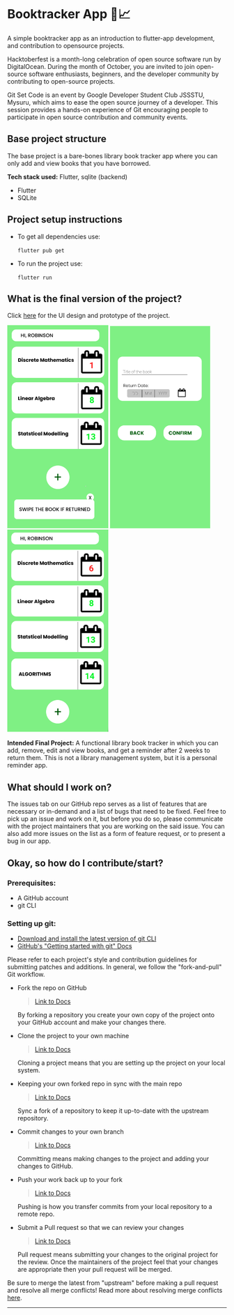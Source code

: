 # Booktracker App 📒📈
A simple booktracker app as an introduction to flutter-app development, and contribution to opensource projects.
 
Hacktoberfest is a month-long celebration of open source software run by DigitalOcean. During the month of October, you are invited to join open-source software enthusiasts, beginners, and the developer community by contributing to open-source projects.
 
Git Set Code is an event by Google Developer Student Club JSSSTU, Mysuru, which aims to ease the open source journey of a developer. 
This session provides a hands-on experience of Git encouraging people to participate in open source contribution and community events.
 
## Base project structure
The base project is a bare-bones library book tracker app where you can only add and view books that you have borrowed. 
 
**Tech stack used:** Flutter, sqlite (backend)
- Flutter
- SQLite
 
## Project setup instructions
- To get all dependencies use:
 
  `flutter pub get`
 
- To run the project use:
 
  `flutter run`
 
## What is the final version of the project?
Click [here](https://www.figma.com/file/XyMvKlsBUw1lPUn4ZVcxdd/BOOK-TRACKER?node-id=0%3A1) for the UI design and prototype of the project.
 
![Booktracker landing page](readme_images/booktracker1.PNG)
![Book adding page](readme_images/booktracker2.PNG)
![Booktracker updated landing page](readme_images/booktracker3.PNG)
 
**Intended Final Project:** A functional library book tracker in which you can add, remove, edit and view books, and get a reminder after 2 weeks to return them. This is not a library management system, but it is a personal reminder app.
 
## What should I work on?
The issues tab on our GitHub repo serves as a list of features that are necessary or in-demand and a list of bugs that need to be fixed. Feel free to pick up an issue and work on it, but before you do so, please communicate with the project maintainers that you are working on the said issue. You can also add more issues on the list as a form of feature request, or to present a bug in our app.
 
## Okay, so how do I contribute/start?
### Prerequisites:
- A GitHub account
- git CLI
 
### Setting up git:
- [Download and install the latest version of git CLI](https://git-scm.com/downloads)
- [GitHub's "Getting started with git" Docs](https://docs.github.com/en/get-started/getting-started-with-git)
 
Please refer to each project's style and contribution guidelines for submitting patches and additions. In general, we follow the "fork-and-pull" Git workflow.
 
- Fork the repo on GitHub
  > [Link to Docs](https://docs.github.com/en/get-started/quickstart/fork-a-repo#step-2-create-a-local-clone-of-your-fork)
 
  By forking a repository you create your own copy of the project onto your GitHub account and make your changes there.
  
- Clone the project to your own machine
  > [Link to Docs](https://docs.github.com/en/get-started/quickstart/fork-a-repo#cloning-your-forked-repository)
 
  Cloning a project means that you are setting up the project on your local system.
 
- Keeping your own forked repo in sync with the main repo
  > [Link to Docs](https://docs.github.com/en/github/collaborating-with-pull-requests/working-with-forks/syncing-a-fork)
 
  Sync a fork of a repository to keep it up-to-date with the upstream repository.
 
- Commit changes to your own branch
  > [Link to Docs](https://www.atlassian.com/git/tutorials/saving-changes/git-commit)
 
  Committing means making changes to the project and adding your changes to GitHub.
 
- Push your work back up to your fork
  > [Link to Docs](https://www.atlassian.com/git/tutorials/syncing/git-push)
  
  Pushing is how you transfer commits from your local repository to a remote repo.
 
- Submit a Pull request so that we can review your changes
  > [Link to Docs](https://docs.github.com/en/github/collaborating-with-pull-requests/proposing-changes-to-your-work-with-pull-requests/about-pull-requests)
 
  Pull request means submitting your changes to the original project for the review. Once the maintainers of the project feel that your changes are appropriate then your pull request will be merged.
 
 
Be sure to merge the latest from "upstream" before making a pull request and resolve all merge conflicts! Read more about resolving merge conflicts [here](https://docs.github.com/en/github/collaborating-with-pull-requests/addressing-merge-conflicts).
 
---
